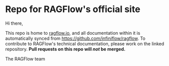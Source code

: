 # Repo for RAGFlow's official site

Hi there,

This repo is home to [ragflow.io](https://ragflow.io/), and all documentation within it is automatically synced from https://github.com/infiniflow/ragflow. To contribute to RAGFlow's technical documentation, please work on the linked repository. **Pull requests on this repo will _not_ be merged.**

The RAGFlow team
